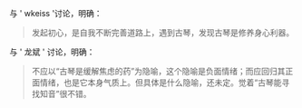 与 ' wkeiss '讨论，明确：
> 发起初心，是自我不断完善道路上，遇到古琴，发现古琴是修养身心利器。

与 ' 龙斌 ' 讨论，明确：
> 不应以“古琴是缓解焦虑的药”为隐喻，这个隐喻是负面情绪；而应回归其正面情绪，也是它本身气质上。但具体是什么隐喻，还未定。觉着“古琴能寻找知音”很不错。
